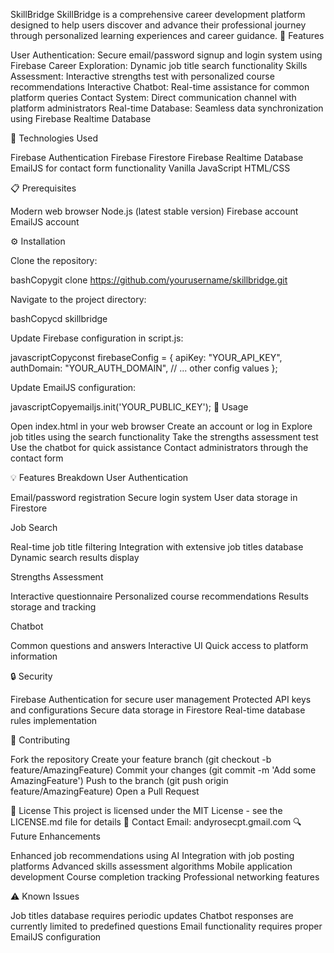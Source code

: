 SkillBridge
SkillBridge is a comprehensive career development platform designed to help users discover and advance their professional journey through personalized learning experiences and career guidance.
🌟 Features

User Authentication: Secure email/password signup and login system using Firebase
Career Exploration: Dynamic job title search functionality
Skills Assessment: Interactive strengths test with personalized course recommendations
Interactive Chatbot: Real-time assistance for common platform queries
Contact System: Direct communication channel with platform administrators
Real-time Database: Seamless data synchronization using Firebase Realtime Database

🔧 Technologies Used

Firebase Authentication
Firebase Firestore
Firebase Realtime Database
EmailJS for contact form functionality
Vanilla JavaScript
HTML/CSS

📋 Prerequisites

Modern web browser
Node.js (latest stable version)
Firebase account
EmailJS account

⚙️ Installation

Clone the repository:

bashCopygit clone https://github.com/yourusername/skillbridge.git

Navigate to the project directory:

bashCopycd skillbridge

Update Firebase configuration in script.js:

javascriptCopyconst firebaseConfig = {
    apiKey: "YOUR_API_KEY",
    authDomain: "YOUR_AUTH_DOMAIN",
    // ... other config values
};

Update EmailJS configuration:

javascriptCopyemailjs.init('YOUR_PUBLIC_KEY');
🚀 Usage

Open index.html in your web browser
Create an account or log in
Explore job titles using the search functionality
Take the strengths assessment test
Use the chatbot for quick assistance
Contact administrators through the contact form

💡 Features Breakdown
User Authentication

Email/password registration
Secure login system
User data storage in Firestore

Job Search

Real-time job title filtering
Integration with extensive job titles database
Dynamic search results display

Strengths Assessment

Interactive questionnaire
Personalized course recommendations
Results storage and tracking

Chatbot

Common questions and answers
Interactive UI
Quick access to platform information

🔒 Security

Firebase Authentication for secure user management
Protected API keys and configurations
Secure data storage in Firestore
Real-time database rules implementation

🤝 Contributing

Fork the repository
Create your feature branch (git checkout -b feature/AmazingFeature)
Commit your changes (git commit -m 'Add some AmazingFeature')
Push to the branch (git push origin feature/AmazingFeature)
Open a Pull Request

📝 License
This project is licensed under the MIT License - see the LICENSE.md file for details
📧 Contact
Email: andyrosecpt.gmail.com
🔍 Future Enhancements

Enhanced job recommendations using AI
Integration with job posting platforms
Advanced skills assessment algorithms
Mobile application development
Course completion tracking
Professional networking features

⚠️ Known Issues

Job titles database requires periodic updates
Chatbot responses are currently limited to predefined questions
Email functionality requires proper EmailJS configuration
